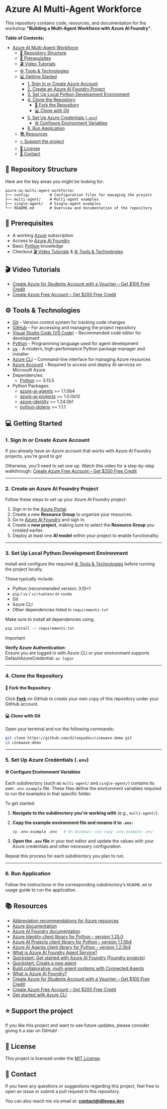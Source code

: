 # Azure AI Multi-Agent Workforce

This repository contains code, resources, and documentation for the workshop **"Building a Multi-Agent Workforce with Azure AI Foundry"**.

**Table of Contents:**

- [Azure AI Multi-Agent Workforce](#azure-ai-multi-agent-workforce)
  - [📂 Repository Structure](#-repository-structure)
  - [🧠 Prerequisites](#-prerequisites)
  - [🎬 Video Tutorials](#-video-tutorials)
  - [⚙️ Tools \& Technologies](#️-tools--technologies)
  - [💻 Getting Started](#-getting-started)
    - [1. Sign In or Create Azure Account](#1-sign-in-or-create-azure-account)
    - [2. Create an Azure AI Foundry Project](#2-create-an-azure-ai-foundry-project)
    - [3. Set Up Local Python Development Environment](#3-set-up-local-python-development-environment)
    - [4. Clone the Repository](#4-clone-the-repository)
      - [🔱 Fork the Repository](#-fork-the-repository)
      - [💻 Clone with Git](#-clone-with-git)
    - [5. Set Up Azure Credentials (`.env`)](#5-set-up-azure-credentials-env)
      - [⚙️ Configure Environment Variables](#️-configure-environment-variables)
    - [6. Run Application](#6-run-application)
  - [📚 Resources](#-resources)
  - [⭐ Support the project](#-support-the-project)
  - [📝 License](#-license)
  - [💬 Contact](#-contact)

## 📂 Repository Structure

Here are the key areas you might be looking for:

```text
azure-ai-multi-agent-workforce/
├── config/         # Configuration files for managing the project
├── multi-agent/    # Multi-agent examples
├── single-agent/   # Single-agent examples
└── README.md       # Overview and documentation of the repository
```

## 🧠 Prerequisites

- A working [Azure](https://azure.microsoft.com/) subscription
- Access to [Azure AI Foundry](https://ai.azure.com/)
- Basic [Python](<https://www.python.org>) knowledge
- Checkout [🎬 Video Tutorials](#-video-tutorials) & [⚙️ Tools \& Technologies](#️-tools--technologies)

## 🎬 Video Tutorials

- [Create Azure for Students Account with a Voucher – Get $100 Free Credit](https://www.youtube.com/watch?v=bhMGtA7Q4XY)
- [Create Azure Free Account – Get $200 Free Credit](https://www.youtube.com/watch?v=u7GFfv8KEaA&t=56s)

## ⚙️ Tools & Technologies

- [Git](https://git-scm.com/) – Version control system for tracking code changes
- [GitHub](https://github.com) – For accessing and managing the project repository
- [Visual Studio Code (VS Code)](https://code.visualstudio.com) – Recommended code editor for development
- [Python](<https://www.python.org>) - Programming language used for agent development
- [uv](<https://github.com/astral-sh/uv>) - A modern, high-performance Python package manager and installer
- [Azure CLI](https://learn.microsoft.com/en-us/cli/azure/?view=azure-cli-latest) – Command-line interface for managing Azure resources
- [Azure Account](https://azure.microsoft.com/) – Required to access and deploy AI services on Microsoft Azure
- Dependencies:
  - [Python](https://www.python.org/downloads) <= 3.13.5
- Python Packages:
  - [azure-ai-agents](https://pypi.org/project/azure-ai-agents/) >= 1.1.0b4
  - [azure-ai-projects](https://pypi.org/project/azure-ai-projects/) >= 1.0.0b12
  - [azure-identity](https://pypi.org/project/azure-identity/) >= 1.24.0b1
  - [python-dotenv](https://pypi.org/project/python-dotenv/) >= 1.1.1

## 💻 Getting Started

### 1. Sign In or Create Azure Account

If you already have an Azure account that works with Azure AI Foundry projects, you're good to go!

Otherwise, you'll need to set one up. Watch this video for a step-by-step walkthrough: [Create Azure Free Account – Get $200 Free Credit](https://www.youtube.com/watch?v=u7GFfv8KEaA&t=56s)

---

### 2. Create an Azure AI Foundry Project

Follow these steps to set up your Azure AI Foundry project:

1. Sign in to the [Azure Portal](https://portal.azure.com).
2. Create a new **Resource Group** to organize your resources.
3. Go to [Azure AI Foundry](https://ai.azure.com/) and sign in.
4. Create a **new project**, making sure to select the **Resource Group** you created earlier.
5. Deploy at least one **AI model** within your project to enable functionality.

---

### 3. Set Up Local Python Development Environment

Install and configure the required [⚙️ Tools & Technologies](#️-tools--technologies) before running the project locally.

These typically include:

- Python (recommended version: 3.10+)
- `pip` / `uv` / `virtualenv` or `conda`
- Git
- Azure CLI
- Other dependencies listed in `requirements.txt`

Make sure to install all dependencies using:

```bash
pip install -r requirements.txt
```

> [!IMPORTANT]
> **Verify Azure Authentication:**  
   Ensure you are logged in with Azure CLI or your environment supports DefaultAzureCredential: ```az login```

---

### 4. Clone the Repository

#### 🔱 Fork the Repository

Click [**Fork**](https://github.com/dileepadev/cinewave-demo/fork) on GitHub to create your own copy of this repository under your GitHub account.

#### 💻 Clone with Git

Open your terminal and run the following commands:

```bash
git clone https://github.com/dileepadev/cinewave-demo.git
cd cinewave-demo
```

---

### 5. Set Up Azure Credentials (`.env`)

#### ⚙️ Configure Environment Variables

Each subdirectory (such as `multi-agent/` and `single-agent/`) contains its own `.env.example` file. These files define the environment variables required to run the examples in that specific folder.

To get started:

1. **Navigate to the subdirectory you're working with** (e.g., `multi-agent/`).
2. **Copy the example environment file and rename it to `.env`:**

    ```bash
    cp .env.example .env   # On Windows: use copy .env.example .env
    ```

3. **Open the `.env` file** in your text editor and update the values with your Azure credentials and other necessary configuration.

Repeat this process for each subdirectory you plan to run.

---

### 6. Run Application

Follow the instructions in the corresponding subdirectory’s `README.md` or usage guide to run the application.

## 📚 Resources

- [Abbreviation recommendations for Azure resources](https://learn.microsoft.com/en-us/azure/cloud-adoption-framework/ready/azure-best-practices/resource-abbreviations)
- [Azure documentation](https://learn.microsoft.com/en-us/azure/?product=popular)
- [Azure AI Foundry documentation](https://learn.microsoft.com/en-us/azure/ai-foundry/)
- [Azure Identity client library for Python - version 1.25.0](https://learn.microsoft.com/en-us/python/api/overview/azure/identity-readme?view=azure-python)
- [Azure AI Projects client library for Python - version 1.1.0b4](https://learn.microsoft.com/en-us/python/api/overview/azure/ai-projects-readme?view=azure-python-preview)
- [Azure AI Agents client library for Python - version 1.2.0b4](https://learn.microsoft.com/en-gb/python/api/overview/azure/ai-agents-readme?view=azure-python-preview)
- [What is Azure AI Foundry Agent Service?](https://learn.microsoft.com/en-us/azure/ai-foundry/agents/overview)
- [Quickstart: Get started with Azure AI Foundry (Foundry projects)](https://learn.microsoft.com/en-us/azure/ai-foundry/quickstarts/get-started-code?tabs=python&pivots=fdp-project)
- [Quickstart: Create a new agent](https://learn.microsoft.com/en-us/azure/ai-foundry/agents/quickstart?pivots=programming-language-python-azure)
- [Build collaborative, multi-agent systems with Connected Agents](https://learn.microsoft.com/en-us/azure/ai-foundry/agents/how-to/connected-agents?pivots=python#limitations)
- [What is Azure AI Foundry?](https://ai.azure.com/doc/azure/ai-foundry/what-is-azure-ai-foundry?tid=84c31ca0-ac3b-4eae-ad11-519d80233e6f)
- [Create Azure for Students Account with a Voucher – Get $100 Free Credit](https://www.youtube.com/watch?v=bhMGtA7Q4XY)
- [Create Azure Free Account – Get $200 Free Credit](https://www.youtube.com/watch?v=u7GFfv8KEaA&t=56s)
- [Get started with Azure CLI](https://learn.microsoft.com/en-us/cli/azure/get-started-with-azure-cli?view=azure-cli-latest)

## ⭐ Support the project

If you like this project and want to see future updates, please consider giving it a star on GitHub!

## 📝 License

This project is licensed under the [MIT License](./LICENSE).

## 💬 Contact

If you have any questions or suggestions regarding this project, feel free to open an issue or submit a pull request in this repository.

You can also reach me via email at: **<contact@dileepa.dev>**

